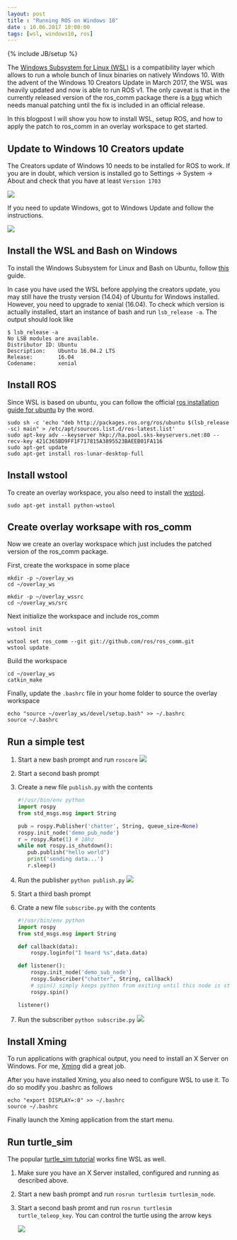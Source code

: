 ```yaml
---
layout: post
title : "Running ROS on Windows 10"
date : 10.06.2017 10:00:00
tags: [wsl, windows10, ros]
---
```

{% include JB/setup %}

The [Windows Subsystem for Linux (WSL)](https://msdn.microsoft.com/de-de/commandline/wsl/faq) is a compatibility layer which allows to run a whole bunch of linux binaries on natively Windows 10. With the advent of the Windows 10 Creators Update in March 2017, the WSL was heavily updated and now is able to run ROS v1. The only caveat is that in the currently released version of the ros_comm package there is a [bug](https://github.com/ros/ros_comm/pull/1050) which needs manual patching until the fix is included in an official release.

In this blogpost I will show you how to install WSL, setup ROS, and how to apply the patch to ros_comm in an overlay workspace to get started.

## Update to Windows 10 Creators update

The Creators update of Windows 10 needs to be installed for ROS to work. If you are in doubt, which version is installed go to Settings -> System -> About and check that you have at least `Version 1703`

![](/assets/images/RosOnWsl/WinVersion.png)

If you need to update Windows, got to Windows Update and follow the instructions.

![](https://cnet2.cbsistatic.com/img/PKRh3jY_SwHLSHspsOyOLemB5AE=/2017/03/28/1512839d-f203-4e20-96bf-d6345850923e/windows-10-creators-update-opt-in.png)

## Install the WSL and Bash on Windows

To install the Windows Subsystem for Linux and Bash on Ubuntu, follow [this](https://msdn.microsoft.com/de-de/commandline/wsl/install_guide) guide.

In case you have used the WSL before applying the creators update, you may still have the trusty version (14.04) of Ubuntu for Windows installed. However, you need to upgrade to xenial (16.04).
To check which version is actually installed, start an instance of bash and run `lsb_release -a`. The output should look like

```
$ lsb_release -a
No LSB modules are available.
Distributor ID: Ubuntu
Description:    Ubuntu 16.04.2 LTS
Release:        16.04
Codename:       xenial
```

## Install ROS

Since WSL is based on ubuntu, you can follow the official [ros installation guide for ubuntu](http://wiki.ros.org/lunar/Installation/Ubuntu) by the word.


    sudo sh -c 'echo "deb http://packages.ros.org/ros/ubuntu $(lsb_release -sc) main" > /etc/apt/sources.list.d/ros-latest.list'
    sudo apt-key adv --keyserver hkp://ha.pool.sks-keyservers.net:80 --recv-key 421C365BD9FF1F717815A3895523BAEEB01FA116
    sudo apt-get update
    sudo apt-get install ros-lunar-desktop-full

## Install wstool

To create an overlay workspace, you also need to install the [wstool](http://wiki.ros.org/wstool).

    sudo apt-get install python-wstool

## Create overlay worksape with ros_comm

Now we create an overlay workspace which just includes the patched version of the ros_comm package.

First, create the workspace in some place

    mkdir -p ~/overlay_ws
    cd ~/overlay_ws

    mkdir -p ~/overlay_wssrc
    cd ~/overlay_ws/src

Next initialize the workspace and include ros_comm

    wstool init

    wstool set ros_comm --git git://github.com/ros/ros_comm.git
    wstool update

Build the workspace

    cd ~/overlay_ws
    catkin_make

Finally, update the `.bashrc` file in your home folder to source the overlay workspace

    echo "source ~/overlay_ws/devel/setup.bash" >> ~/.bashrc
    source ~/.bashrc

## Run a simple test

1. Start a new bash prompt and run `roscore`
   ![](/assets/images/RosOnWsl/roscore.PNG)
2. Start a second bash prompt
3. Create a new file `publish.py` with the contents
   ``` python
   #!/usr/bin/env python
   import rospy
   from std_msgs.msg import String
   
   pub = rospy.Publisher('chatter', String, queue_size=None)
   rospy.init_node('demo_pub_node')
   r = rospy.Rate(1) # 10hz
   while not rospy.is_shutdown():
      pub.publish("hello world")
      print('sending data...')
      r.sleep()
   ```

4. Run the publisher `python publish.py`
   ![](/assets/images/RosOnWsl/publish.PNG)

5. Start a third bash prompt
6. Crate a new file `subscribe.py` with the contents
   ``` python
   #!/usr/bin/env python
   import rospy
   from std_msgs.msg import String
   
   def callback(data):
       rospy.loginfo("I heard %s",data.data)
   
   def listener():
       rospy.init_node('demo_sub_node')
       rospy.Subscriber("chatter", String, callback)
       # spin() simply keeps python from exiting until this node is stopped
       rospy.spin()
   
   listener()
   ```  
7. Run the subscriber `python subscribe.py`
   ![](/assets/images/RosOnWsl/subscribe.PNG)

## Install Xming

To run applications with graphical output, you need to install an X Server on Windows. For me, [Xming](http://www.straightrunning.com/XmingNotes/) did a great job.

After you have installed Xming, you also need to configure WSL to use it. To do so modify you .bashrc as follows

    echo "export DISPLAY=:0" >> ~/.bashrc
    source ~/.bashrc

Finally launch the Xming application from the start menu.

## Run turtle_sim

The popular [turtle_sim tutorial](http://wiki.ros.org/ROS/Tutorials/UnderstandingTopics) works fine WSL as well.

1. Make sure you have an X Server installed, configured and running as described above.
2. Start a new bash prompt and run `rosrun turtlesim turtlesim_node`.
3. Start a second bash promt and run `rosrun turtlesim turtle_teleop_key`.
   You can control the turtle using the arrow keys

   ![](/assets/images/RosOnWsl/turtle1.PNG)